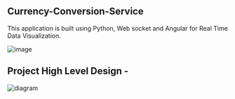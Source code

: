 
## Currency-Conversion-Service

This application is built using Python, Web socket and Angular for Real Time Data Visualization.

![image](https://user-images.githubusercontent.com/8009104/218271868-e8e7d74b-91e0-4fd2-b207-a73fa2c97f33.png)



## Project High Level Design - 

![diagram](https://user-images.githubusercontent.com/8009104/217792324-729a1f8e-7513-40b3-a2ae-a827920c915b.png)





